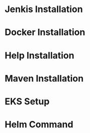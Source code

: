 # Jenkis Installation 
# Docker Installation
# Help Installation
# Maven  Installation
# EKS Setup
# Helm Command
